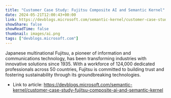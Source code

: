 ```yaml
---
title: "Customer Case Study: Fujitsu Composite AI and Semantic Kernel"
date: 2024-05-21T12:00:43+00:00
link: https://devblogs.microsoft.com/semantic-kernel/customer-case-study-fujitsu-composite-ai-and-semantic-kernel
showShare: false
showReadTime: false
thumbnail: images/ai.png
tags: ["devblogs.microsoft.com"]
---
```

Japanese multinational Fujitsu, a pioneer of information and communications technology, has been transforming industries with innovative solutions since 1935. With a workforce of 124,000 dedicated professionals across 50 countries, Fujitsu is committed to building trust and fostering sustainability through its groundbreaking technologies.

- Link to article: https://devblogs.microsoft.com/semantic-kernel/customer-case-study-fujitsu-composite-ai-and-semantic-kernel